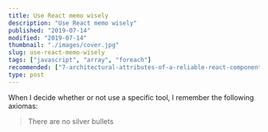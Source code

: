 ```yaml
---
title: Use React memo wisely
description: "Use React memo wisely"
published: "2019-07-14"
modified: "2019-07-14"
thumbnail: "./images/cover.jpg"
slug: use-react-memo-wisely
tags: ["javascript", "array", "foreach"]
recommended: ["7-architectural-attributes-of-a-reliable-react-component", "the-art-of-writing-small-and-plain-functions"]
type: post
---
```


When I decide whether or not use a specific tool, I remember the following axiomas:

> There are no silver bullets  